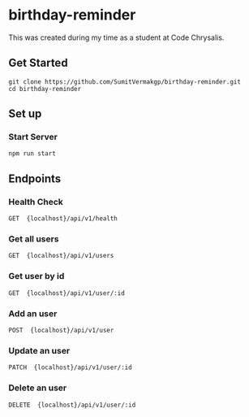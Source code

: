 # birthday-reminder

This was created during my time as a student at Code Chrysalis.

## Get Started

```shell script
git clone https://github.com/SumitVermakgp/birthday-reminder.git
cd birthday-reminder
```

## Set up
### Start Server
```shell script
npm run start
```
## Endpoints
### Health Check

```shell script
GET  {localhost}/api/v1/health
```

### Get all users
```shell script
GET  {localhost}/api/v1/users
```

### Get user by id
```shell script
GET  {localhost}/api/v1/user/:id
```


### Add an user
```shell script
POST  {localhost}/api/v1/user
```

### Update an user
```shell script
PATCH  {localhost}/api/v1/user/:id
```

### Delete an user
```shell script
DELETE  {localhost}/api/v1/user/:id
```


